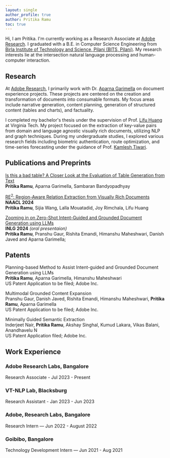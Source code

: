 ```yaml
---
layout: single
author_profile: true
author: Pritika Ramu
toc: true
---
```

Hi, I am Pritika. I'm currently working as a Research Associate at [Adobe Research](https://research.adobe.com/). I graduated with a B.E. in Computer Science Engineering from [Birla Institute of Technology and Science, Pilani (BITS, Pilani)](https://www.bits-pilani.ac.in/). My research interests lie at the intersection natural language processing and human-computer interaction. 


## Research

At [Adobe Research](https://research.adobe.com/), I primarily work with Dr. [Aparna Garimella](https://research.adobe.com/person/aparna-garimella/) on document experience projects. These projects are centered on the creation and transformation of documents into consumable formats. My focus areas include narrative generation, content planning, generation of structured content (tables and charts), and factuality.

I completed my bachelor's thesis under the supervision of Prof. [Lifu Huang](https://wilburone.github.io/) at Virginia Tech. My project focused on the extraction of key-value pairs from domain and language agnostic visually rich documents, utilizing NLP and graph techniques. During my undergraduate studies, I explored various research fields including biometric authentication, route optimization, and time-series forecasting under the guidance of Prof. [Kamlesh Tiwari](https://ktiwari.in/).


## Publications and Preprints

[Is this a bad table? A Closer Look at the Evaluation of Table Generation from Text](https://arxiv.org/abs/2406.14829) 
<br>**Pritika Ramu**, Aparna Garimella, Sambaran Bandyopadhyay

[RE<sup>2</sup>: Region-Aware Relation Extraction from Visually Rich Documents](https://aclanthology.org/2024.naacl-long.484/) 
<br>**NAACL 2024** 
<br>**Pritika Ramu**, Sijia Wang, Lalla Mouatadid, Joy Rimchala, Lifu Huang

[Zooming in on Zero-Shot Intent-Guided and Grounded Document Generation using LLMs]() 
<br>**INLG 2024** *(oral presentaion)* <br>**Pritika Ramu**, Pranshu Gaur, Rishita Emandi, Himanshu Maheshwari, Danish Javed and Aparna Garimella;



## Patents

Planning-based Method to Assist Intent-guided and Grounded Document Generation using LLMs
<br>**Pritika Ramu**, Aparna Garimella, Himanshu Maheshwari
<br>US Patent Application to be filed; Adobe Inc.

Multimodal Grounded Content Expansion
<br>Pranshu Gaur, Danish Javed, Rishita Emandi, Himanshu Maheshwari, **Pritika Ramu**, Aparna
Garimella
<br>US Patent Application to be filed; Adobe Inc.

Minimally Guided Semantic Extraction
<br>Inderjeet Nair, **Pritika Ramu**, Akshay Singhal, Kumud Lakara, Vikas Balani, Anandhavelu N
<br>US Patent Application filed; Adobe Inc.

## Work Experience


### Adobe Research Labs, Bangalore
Research Associate - Jul 2023 - Present

### VT-NLP Lab, Blacksburg
Research Assistant - Jan 2023 - Jun 2023

### Adobe, Research Labs, Bangalore
Research Intern — Jun 2022 - August 2022

### Goibibo, Bangalore
Technology Development Intern — Jun 2021 - Aug 2021

